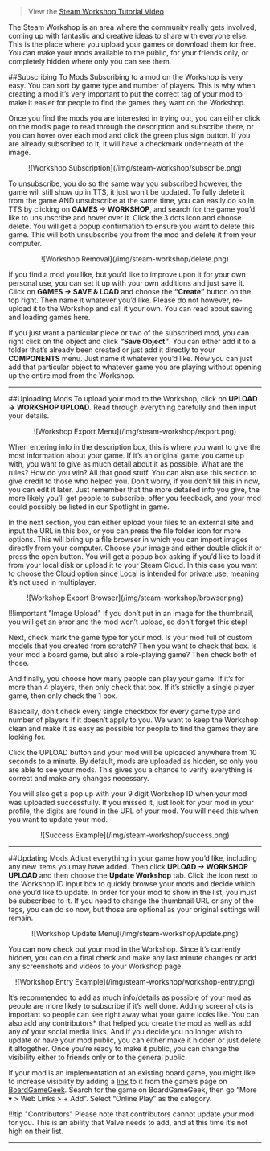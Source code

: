 > View the [Steam Workshop Tutorial Video](https://www.youtube.com/watch?v=WSV7aGX8yng)

The Steam Workshop is an area where the community really gets involved, coming up with fantastic and creative ideas to share with everyone else. This is the place where you upload your games or download them for free. You can make your mods available to the public, for your friends only, or completely hidden where only you can see them.


##Subscribing To Mods
Subscribing to a mod on the Workshop is very easy. You can sort by game type and number of players. This is why when creating a mod it’s very important to put the correct tag of your mod to make it easier for people to find the games they want on the Workshop.

Once you find the mods you are interested in trying out, you can either click on the mod’s page to read through the description and subscribe there, or you can hover over each mod and click the green plus sign button. If you are already subscribed to it, it will have a checkmark underneath of the image.

<center>![Workshop Subscription](/img/steam-workshop/subscribe.png)</center>

To unsubscribe, you do so the same way you subscribed however, the game will still show up in TTS, it just won’t be updated. To fully delete it from the game AND unsubscribe at the same time, you can easily do so in TTS by clicking on **GAMES -> WORKSHOP**, and search for the game you’d like to unsubscribe and hover over it. Click the 3 dots icon and choose delete. You will get a popup confirmation to ensure you want to delete this game. This will both unsubscribe you from the mod and delete it from your computer.

<center>![Workshop Removal](/img/steam-workshop/delete.png)</center>

If you find a mod you like, but you’d like to improve upon it for your own personal use, you can set it up with your own additions and just save it. Click on **GAMES -> SAVE & LOAD** and choose the **“Create”** button on the top right. Then name it whatever you’d like. Please do not however, re-upload it to the Workshop and call it your own. You can read about saving and loading games here.

If you just want a particular piece or two of the subscribed mod, you can right click on the object and click **“Save Object”**.
You can either add it to a folder that’s already been created or just add it directly to your **COMPONENTS** menu. Just name it whatever you’d like. Now you can just add that particular object to whatever game you are playing without opening up the entire mod from the Workshop.


---


##Uploading Mods
To upload your mod to the Workshop, click on **UPLOAD -> WORKSHOP UPLOAD**. Read through everything carefully and then input your details.

<center>![Workshop Export Menu](/img/steam-workshop/export.png)</center>

When entering info in the description box, this is where you want to give the most information about your game. If it’s an original game you came up with, you want to give as much detail about it as possible. What are the rules? How do you win? All that good stuff. You can also use this section to give credit to those who helped you. Don’t worry, if you don’t fill this in now, you can edit it later. Just remember that the more detailed info you give, the more likely you’ll get people to subscribe, offer you feedback, and your mod could possibly be listed in our Spotlight in game.

In the next section, you can either upload your files to an external site and input the URL in this box, or you can press the file folder icon for more options. This will bring up a file browser in which you can import images directly from your computer. Choose your image and either double click it or press the open button. You will get a popup box asking if you’d like to load it from your local disk or upload it to your Steam Cloud. In this case you want to choose the Cloud option since Local is intended for private use, meaning it’s not used in multiplayer.

<center>![Workshop Export Browser](/img/steam-workshop/browser.png)</center>

!!!important "Image Upload"
    If you don’t put in an image for the thumbnail, you will get an error and the mod won’t upload, so don’t forget this step!

Next, check mark the game type for your mod. Is your mod full of custom models that you created from scratch? Then you want to check that box. Is your mod a board game, but also a role-playing game? Then check both of those.

And finally, you choose how many people can play your game. If it’s for more than 4 players, then only check that box. If it’s strictly a single player game, then only check the 1 box.

Basically, don’t check every single checkbox for every game type and number of players if it doesn’t apply to you. We want to keep the Workshop clean and make it as easy as possible for people to find the games they are looking for.

Click the UPLOAD button and your mod will be uploaded anywhere from 10 seconds to a minute. By default, mods are uploaded as hidden, so only you are able to see your mods. This gives you a chance to verify everything is correct and make any changes necessary.

You will also get a pop up with your 9 digit Workshop ID when your mod was uploaded successfully. If you missed it, just look for your mod in your profile, the digits are found in the URL of your mod. You will need this when you want to update your mod.

<center>![Success Example](/img/steam-workshop/success.png)</center>

---


##Updating Mods
Adjust everything in your game how you’d like, including any new items you may have added. Then click **UPLOAD -> WORKSHOP UPLOAD** and then choose the **Update Workshop** tab. Click the icon next to the Workshop ID input box to quickly browse your mods and decide which one you’d like to update. In order for your mod to show in the list, you must be subscribed to it. If you need to change the thumbnail URL or any of the tags, you can do so now, but those are optional as your original settings will remain.

<center>![Workshop Update Menu](/img/steam-workshop/update.png)</center>

You can now check out your mod in the Workshop. Since it’s currently hidden, you can do a final check and make any last minute changes or add any screenshots and videos to your Workshop page.

<center>![Workshop Entry Example](/img/steam-workshop/workshop-entry.png)</center>

It’s recommended to add as much info/details as possible of your mod as people are more likely to subscribe if it’s well done. Adding screenshots is important so people can see right away what your game looks like. You can also add any contributors* that helped you create the mod as well as add any of your social media links. And if you decide you no longer wish to update or have your mod public, you can either make it hidden or just delete it altogether. Once you’re ready to make it public, you can change the visibility either to friends only or to the general public.

If your mod is an implementation of an existing board game, you might like to increase visibility by adding a [link](https://boardgamegeek.com/wiki/page/Link_Submissions) to it from the game’s page on [BoardGameGeek](https://boardgamegeek.com/).  Search for the game on BoardGameGeek, then go “More ▾ > Web Links > + Add”.  Select “Online Play” as the category.

!!!tip "Contributors"
    Please note that contributors cannot update your mod for you. This is an ability that Valve needs to add, and at this time it’s not high on their list.






---
